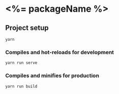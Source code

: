 # <%= packageName %>

## Project setup

```
yarn
```

### Compiles and hot-reloads for development

```
yarn run serve
```

### Compiles and minifies for production

```
yarn run build
```
